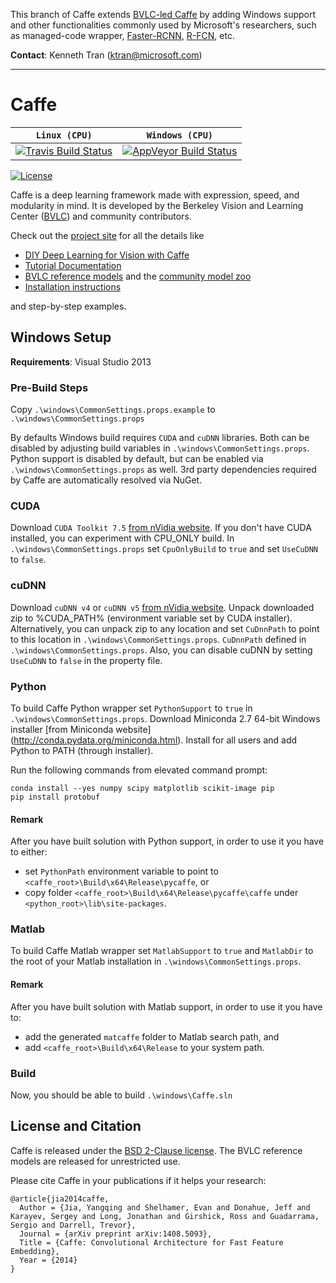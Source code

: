 This branch of Caffe extends [BVLC-led Caffe](https://github.com/BVLC/caffe) by adding Windows support and other functionalities commonly used by Microsoft's researchers, such as managed-code wrapper, [Faster-RCNN](https://papers.nips.cc/paper/5638-faster-r-cnn-towards-real-time-object-detection-with-region-proposal-networks.pdf), [R-FCN](https://arxiv.org/pdf/1605.06409v2.pdf), etc.

**Contact**: Kenneth Tran (ktran@microsoft.com)

---

# Caffe

|  **`Linux (CPU)`**   |  **`Windows (CPU)`** |
|-------------------|----------------------|
| [![Travis Build Status](https://api.travis-ci.org/Microsoft/caffe.svg?branch=master)](https://travis-ci.org/Microsoft/caffe) | [![AppVeyor Build Status](https://ci.appveyor.com/api/projects/status/58wvckt0rcqtwnr5/branch/master?svg=true)](https://ci.appveyor.com/project/pavlejosipovic/caffe-3a30a) |              

[![License](https://img.shields.io/badge/license-BSD-blue.svg)](LICENSE)

Caffe is a deep learning framework made with expression, speed, and modularity in mind.
It is developed by the Berkeley Vision and Learning Center ([BVLC](http://bvlc.eecs.berkeley.edu)) and community contributors.

Check out the [project site](http://caffe.berkeleyvision.org) for all the details like

- [DIY Deep Learning for Vision with Caffe](https://docs.google.com/presentation/d/1UeKXVgRvvxg9OUdh_UiC5G71UMscNPlvArsWER41PsU/edit#slide=id.p)
- [Tutorial Documentation](http://caffe.berkeleyvision.org/tutorial/)
- [BVLC reference models](http://caffe.berkeleyvision.org/model_zoo.html) and the [community model zoo](https://github.com/BVLC/caffe/wiki/Model-Zoo)
- [Installation instructions](http://caffe.berkeleyvision.org/installation.html)

and step-by-step examples.

## Windows Setup
**Requirements**: Visual Studio 2013

### Pre-Build Steps
Copy `.\windows\CommonSettings.props.example` to `.\windows\CommonSettings.props`

By defaults Windows build requires `CUDA` and `cuDNN` libraries.
Both can be disabled by adjusting build variables in `.\windows\CommonSettings.props`.
Python support is disabled by default, but can be enabled via `.\windows\CommonSettings.props` as well.
3rd party dependencies required by Caffe are automatically resolved via NuGet.

### CUDA
Download `CUDA Toolkit 7.5` [from nVidia website](https://developer.nvidia.com/cuda-toolkit).
If you don't have CUDA installed, you can experiment with CPU_ONLY build.
In `.\windows\CommonSettings.props` set `CpuOnlyBuild` to `true` and set `UseCuDNN` to `false`.

### cuDNN
Download `cuDNN v4` or `cuDNN v5` [from nVidia website](https://developer.nvidia.com/cudnn).
Unpack downloaded zip to %CUDA_PATH% (environment variable set by CUDA installer).
Alternatively, you can unpack zip to any location and set `CuDnnPath` to point to this location in `.\windows\CommonSettings.props`.
`CuDnnPath` defined in `.\windows\CommonSettings.props`.
Also, you can disable cuDNN by setting `UseCuDNN` to `false` in the property file.

### Python
To build Caffe Python wrapper set `PythonSupport` to `true` in `.\windows\CommonSettings.props`.
Download Miniconda 2.7 64-bit Windows installer [from Miniconda website] (http://conda.pydata.org/miniconda.html).
Install for all users and add Python to PATH (through installer).

Run the following commands from elevated command prompt:

```
conda install --yes numpy scipy matplotlib scikit-image pip
pip install protobuf
```

#### Remark
After you have built solution with Python support, in order to use it you have to either:  
* set `PythonPath` environment variable to point to `<caffe_root>\Build\x64\Release\pycaffe`, or
* copy folder `<caffe_root>\Build\x64\Release\pycaffe\caffe` under `<python_root>\lib\site-packages`.

### Matlab
To build Caffe Matlab wrapper set `MatlabSupport` to `true` and `MatlabDir` to the root of your Matlab installation in `.\windows\CommonSettings.props`.

#### Remark
After you have built solution with Matlab support, in order to use it you have to:
* add the generated `matcaffe` folder to Matlab search path, and
* add `<caffe_root>\Build\x64\Release` to your system path.

### Build
Now, you should be able to build `.\windows\Caffe.sln`

## License and Citation

Caffe is released under the [BSD 2-Clause license](https://github.com/BVLC/caffe/blob/master/LICENSE).
The BVLC reference models are released for unrestricted use.

Please cite Caffe in your publications if it helps your research:

    @article{jia2014caffe,
      Author = {Jia, Yangqing and Shelhamer, Evan and Donahue, Jeff and Karayev, Sergey and Long, Jonathan and Girshick, Ross and Guadarrama, Sergio and Darrell, Trevor},
      Journal = {arXiv preprint arXiv:1408.5093},
      Title = {Caffe: Convolutional Architecture for Fast Feature Embedding},
      Year = {2014}
    }
